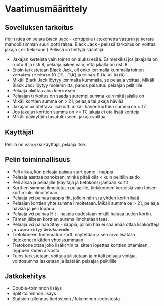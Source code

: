 # Vaatimusmäärittely

## Sovelluksen tarkoitus

Pelin idea on pelata Black Jack - korttipeliä tietokonetta vastaan ja kerätä mahdollisimman suuri potti rahaa.
Black Jack - pelissä tarkoitus on voittaa jakaja ( eli tietokone )
Pelissä on tiettyjä sääntöjä:
 - Jakajan korteista vain toinen on aluksi esillä. Esimerkiksi jos jakajalla on ruutu 9 ja risti 8, pelaaja näkee vain, että jakalla on risti 8
 - Ensin tarkistetaan Black Jack, eli onko jommalla kummalla toinen korteista arvoltaan 10 (10,J,Q,K) ja toinen 11 (A, eli ässä)
 - Mikäli Black Jack löytyy jommalta kummalta, se pelaaja voittaa. Mikäli Black Jack löytyy molemmilta, panos palautuu pelaajan pelitilille.
 - Pelaaja aloittaa aina kierroksen
 - Pelaajan tarkoitus on saada suurempi summa kuin mitä jakalla on
 - Mikäli korttien summa on > 21, pelaaja tai jakaja häviää
 - Jakajan on otettava lisäkortti mikäli hänen korttien summa on < 17
 - Jos jakajan korttien summa on <= 17, jakaja ei ota lisää kortteja
 - Mikäli päädytään tasatulokseen, jakaja voittaa

## Käyttäjät

Pelillä on vain yksi käyttäjä, pelaaja itse.


## Pelin toiminnallisuus
- Peli alkaa, kun pelaaja painaa start game - nappia
- Pelaaja asettaa panoksen, minkä pitää olla < kuin pelitilin saldo
- Peli alkaa ja pelaajille (käyttäjä ja tietokone) jaetaan kortit
- Korttien summat ilmoitetaan pelaajille, tietokoneen korteista vain toisen kortin luku ilmoitetaan
- Pelaaja voi painaa nappia Hit, jolloin hän saa yhden kortin lisää
- Pelaajan korttien yhteisumma ilmoitetaan. Mikäli summa on > 21, pelaaja häviää ja peli loppuu
- Pelaaja voi painaa Hit - nappia uudestaan mikäli haluaa uuden kortin.
- Tämän jälkeen korttien summa ilmoitetaan taas. 
- Pelaaja voi painaa Stay - nappia, jolloin hän ei saa enää ottaa lisäkortteja ja vuoro siirtyy tietokoneelle
- Tietokoneen tuntematon kortti näytetään ja sen arvo lisätään tietokoneen käden yhteissummaan
- Tietokone ottaa joko lisäkortin tai sitten lopettaa korttien ottamisen, riippuen käden arvosta
- Tulos tarkistetaan, voittaja julistetaan ja mikäli pelaaja voittaa, voittosumma lasketaan ja lisätään pelaajan pelitilille


## Jatkokehitys
- Double-toiminnon lisäys
- Split-toiminnon lisäys
- Statsien tallennus tiedostoon / lukeminen tiedostosta



